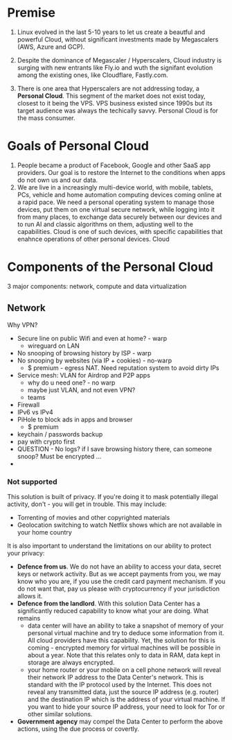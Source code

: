 # Premise

1. Linux evolved in the last 5-10 years to let us create a beautful and powerful Cloud, without significant investments made by Megascalers (AWS, Azure and GCP).

1. Despite the dominance of Megascaler / Hyperscalers, Cloud industry is surging with new entrants like Fly.io and wuth the signifant evolution among the existing ones, like Cloudflare, Fastly.com.

1. There is one area that Hyperscalers are not addressing today, a **Personal Cloud**. 
This segment of the market does not exist today, closest to it being the VPS. VPS business existed since 1990s but its target audience was always the techically savvy. Personal Cloud is for the mass consumer.

# Goals of Personal Cloud
1. People became a product of Facebook, Google and other SaaS app providers. Our goal is to restore the Internet to the conditions when apps do not own us and our data. 
2. We are live in a increasingly multi-device world, with mobile, tablets, PCs, vehicle and home automation computing devices coming online at a rapid pace. We need a personal operating system to manage those devices, put them on one virtual secure network, while logging into it from many places, to exchange data securely between our devices and to run AI and classic algorithms on them, adjusting well to the capabilities. Cloud is one of such devices, with specific capabilities that enahnce operations of other personal devices. Cloud 

# Components of the Personal Cloud
3 major components: network, compute and data virtualization

## Network
Why VPN?
- Secure line on public Wifi and even at home? - warp
    - wireguard on LAN
- No snooping of browsing history by ISP - warp
- No snooping by websites (via IP + cookies) - no-warp
    - $ premium  - egress NAT. Need reputation system to avoid dirty IPs
- Service mesh: VLAN for Airdrop and P2P apps
    - why do u need one? - no warp
    - maybe just VLAN, and not even VPN? 
    - teams 
- Firewall
- IPv6 vs IPv4
- PiHole to block ads in apps and browser
    - $ premium 
- keychain / passwords backup
- pay with crypto first 
- QUESTION - No logs? if I save browsing history there, can someone snoop? Must be encrypted …
- 
### Not supported
This solution is built of privacy. If you're doing it to mask potentially illegal activity, don't - you will get in trouble. This may include:

- Torrenting of movies and other copyrighted materials
- Geolocation switching to watch Netflix shows which are not available in your home country

It is also important to understand the limitations on our ability to protect your privacy:

- **Defence from us**. We do not have an ability to access your data, secret keys or network activity. But as we accept payments from you, we may know who you are, if you use the credit card payment mechanism. If you do not want that, pay us please with cryptocurrency if your jurisdiction allows it.
- **Defence from the landlord**. With this solution Data Center has a significantly reduced capability to know what your are doing. What remains 
    - data center will have an ability to take a snapshot of memory of your personal virtual machine and try to deduce some information from it. All cloud providers have this capability. Yet, the solution for this is coming - encrypted memory for virtual machines will be possible in about a year. Note that this relates only to data in RAM, data kept in storage are always encrypted.
    - your home router or your mobile on a cell phone network will reveal their network IP address to the Data Center's network. This is standard with the IP protocol used by the Internet. This does not reveal any transmitted data, just the source IP address (e.g. router) and the destination IP which is the address of your virtual machine. If you want to hide your source IP address, your need to look for Tor or other similar solutions. 
- **Government agency** may compel the Data Center to perform the above actions, using the due process or covertly.




